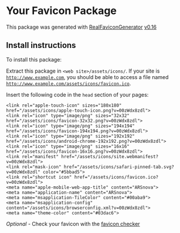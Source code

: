 # Your Favicon Package

This package was generated with [RealFaviconGenerator](https://realfavicongenerator.net/) [v0.16](https://realfavicongenerator.net/change_log#v0.16)

## Install instructions

To install this package:

Extract this package in <code>&lt;web site&gt;/assets/icons/</code>. If your site is <code>http://www.example.com</code>, you should be able to access a file named <code>http://www.example.com/assets/icons/favicon.ico</code>.

Insert the following code in the `head` section of your pages:

    <link rel="apple-touch-icon" sizes="180x180" href="/assets/icons/apple-touch-icon.png?v=00zWdx8zdl">
    <link rel="icon" type="image/png" sizes="32x32" href="/assets/icons/favicon-32x32.png?v=00zWdx8zdl">
    <link rel="icon" type="image/png" sizes="194x194" href="/assets/icons/favicon-194x194.png?v=00zWdx8zdl">
    <link rel="icon" type="image/png" sizes="192x192" href="/assets/icons/android-chrome-192x192.png?v=00zWdx8zdl">
    <link rel="icon" type="image/png" sizes="16x16" href="/assets/icons/favicon-16x16.png?v=00zWdx8zdl">
    <link rel="manifest" href="/assets/icons/site.webmanifest?v=00zWdx8zdl">
    <link rel="mask-icon" href="/assets/icons/safari-pinned-tab.svg?v=00zWdx8zdl" color="#5bbad5">
    <link rel="shortcut icon" href="/assets/icons/favicon.ico?v=00zWdx8zdl">
    <meta name="apple-mobile-web-app-title" content="ARSnova">
    <meta name="application-name" content="ARSnova">
    <meta name="msapplication-TileColor" content="#00aba9">
    <meta name="msapplication-config" content="/assets/icons/browserconfig.xml?v=00zWdx8zdl">
    <meta name="theme-color" content="#03dac6">

*Optional* - Check your favicon with the [favicon checker](https://realfavicongenerator.net/favicon_checker)
